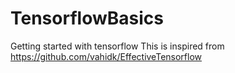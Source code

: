 # TensorflowBasics
Getting started with tensorflow
This is inspired from https://github.com/vahidk/EffectiveTensorflow
